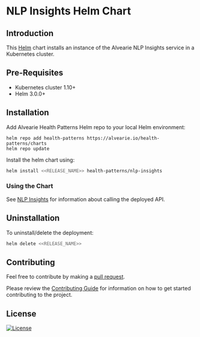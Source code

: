 # NLP Insights Helm Chart

## Introduction

This [Helm](https://github.com/kubernetes/helm) chart installs an instance of the Alvearie NLP Insights service in a Kubernetes cluster.

## Pre-Requisites

- Kubernetes cluster 1.10+
- Helm 3.0.0+

## Installation

Add Alvearie Health Patterns Helm repo to your local Helm environment:

```
helm repo add health-patterns https://alvearie.io/health-patterns/charts
helm repo update
```

Install the helm chart using:

```bash
helm install <<RELEASE_NAME>> health-patterns/nlp-insights
```

### Using the Chart

See [NLP Insights](../README.md) for information about calling the deployed API.

## Uninstallation

To uninstall/delete the deployment:

```bash
helm delete <<RELEASE_NAME>>
```

## Contributing

Feel free to contribute by making a [pull request](https://github.com/Alvearie/health-patterns/pull/new/master).

Please review the [Contributing Guide](https://github.com/Alvearie/health-patterns/blob/main/CONTRIBUTING.md) for information on how to get started contributing to the project.

## License
[![License](https://img.shields.io/badge/License-Apache%202.0-blue.svg)](https://opensource.org/licenses/Apache-2.0) 
